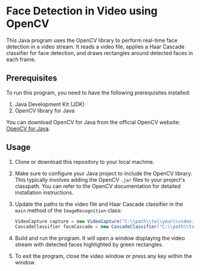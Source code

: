 # Face Detection in Video using OpenCV

This Java program uses the OpenCV library to perform real-time face detection in a video stream. It reads a video file, applies a Haar Cascade classifier for face detection, and draws rectangles around detected faces in each frame.

## Prerequisites

To run this program, you need to have the following prerequisites installed:

1. Java Development Kit (JDK)
2. OpenCV library for Java

You can download OpenCV for Java from the official OpenCV website: [OpenCV for Java]([https://opencv.org/releases/](https://opencv.org/releases/)).

## Usage

1. Clone or download this repository to your local machine.

2. Make sure to configure your Java project to include the OpenCV library. This typically involves adding the OpenCV `.jar` files to your project's classpath. You can refer to the OpenCV documentation for detailed installation instructions.

3. Update the paths to the video file and Haar Cascade classifier in the `main` method of the `ImageRecognition` class:

   ```java
   VideoCapture capture = new VideoCapture("C:\\path\\to\\your\\video.mp4");
   CascadeClassifier faceCascade = new CascadeClassifier("C:\\path\\to\\haarcascade_frontalface_alt.xml");
   ```
4. Build and run the program. It will open a window displaying the video stream with detected faces highlighted by green rectangles.

5. To exit the program, close the video window or press any key within the window.
